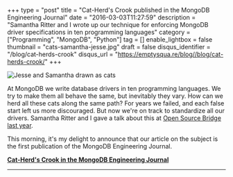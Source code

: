 +++
type = "post"
title = "Cat-Herd's Crook published in the MongoDB Engineering Journal"
date = "2016-03-03T11:27:59"
description = "Samantha Ritter and I wrote up our technique for enforcing MongoDB driver specifications in ten programming languages"
category = ["Programming", "MongoDB", "Python"]
tag = []
enable_lightbox = false
thumbnail = "cats-samantha-jesse.jpg"
draft = false
disqus_identifier = "/blog/cat-herds-crook"
disqus_url = "https://emptysqua.re/blog//blog/cat-herds-crook/"
+++

<p><img alt="Jesse and Samantha drawn as cats" src="cats-samantha-jesse.jpg" /></p>
<p>At MongoDB we write database drivers in ten programming languages. We try to make them all behave the same, but inevitably they vary. How can we herd all these cats along the same path? For years we failed, and each false start left us more discouraged. But now we're on track to standardize all our drivers. Samantha Ritter and I gave a talk about this at <a href="https://youtu.be/OBjU_xYtPmA">Open Source Bridge last year</a>.</p>
<p>This morning, it's my delight to announce that our article on the subject is the first publication of the MongoDB Engineering Journal.</p>
<p><a href="https://www.mongodb.com/blog/post/cat-herds-crook-yaml-test-specs-improve-driver-conformance"><strong>Cat-Herd's Crook in the MongoDB Engineering Journal</strong></a></p>
<hr />
